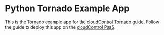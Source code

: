 # Python Tornado Example App

This is the Tornado example app for the [cloudControl Tornado guide](https://www.cloudcontrol.com/dev-center/Guides/Python/Tornado). Follow the guide to deploy this app on the [cloudControl PaaS](https://www.cloudcontrol.com).
